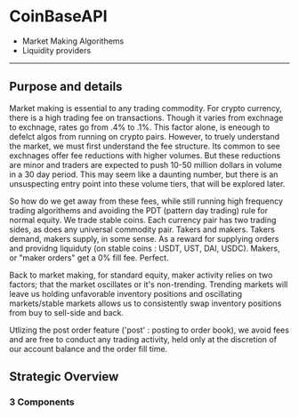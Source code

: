 # CoinBaseAPI
- Market Making Algorithems
- Liquidity providers
---
## Purpose and details
Market making is essential to any trading commodity. For crypto currency, there is a high trading fee on transactions. Though it varies from exchnage to exchnage, rates go from .4% to .1%. This factor alone, is eneough to defelct algos from running on crypto pairs. However, to truely understand the market, we must first understand the fee structure. Its common to see exchnages offer fee reductions with higher volumes. But these reductions are minor and traders are expected to push 10-50 million dollars in volume in a 30 day period. This may seem like a daunting number, but there is an unsuspecting entry point into these volume tiers, that will be explored later. 

So how do we get away from these fees, while still running high frequency trading algorithems and avoiding the PDT (pattern day trading) rule for normal equity. 
We trade stable coins. Each currency pair has two trading sides, as does any universal commodity pair. Takers and makers. Takers demand, makers supply, in some sense. As a reward for supplying orders and providng liquiduty (on stable coins : USDT, UST, DAI, USDC). Makers, or "maker orders" get a 0% fill fee. Perfect. 

Back to market making, for standard equity, maker activity relies on two factors; that the market oscillates or it's non-trending. Trending markets will leave us holding unfavorable inventory positions and oscillating markets/stable markets allows us to consistently swap inventory positions from buy to sell-side and back. 

Utlizing the post order feature ('post' : posting to order book), we avoid fees and are free to conduct any trading activity, held only at the discretion of our account balance and the order fill time. 

## Strategic Overview
### 3 Components




